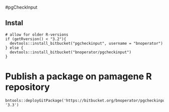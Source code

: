 #pgCheckInput

## Instal

```
# allow for older R-versions
if (getRversion() < "3.2"){ 
  devtools::install_bitbucket("pgcheckinput", username = "bnoperator")
} else {
  devtools::install_bitbucket("bnoperator/pgcheckinput")
}
```

# Publish a package on pamagene R repository

```
bntools::deployGitPackage('https://bitbucket.org/bnoperator/pgcheckinput.git', '3.3')
```
